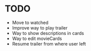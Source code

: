 # TODO

- Move to watched
- Improve way to play trailer
- Way to show descriptions in cards
- Way to edit movieCards
- Resume trailer from where user left
